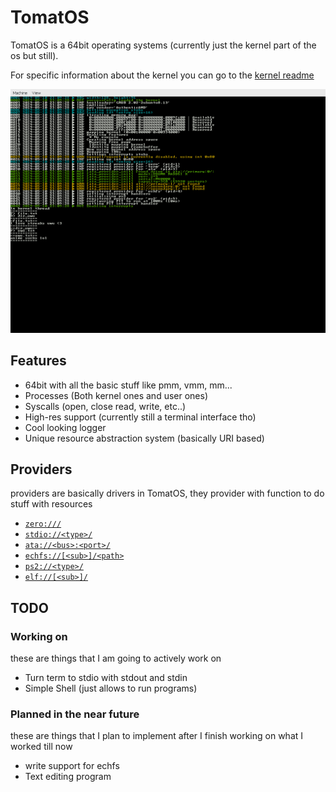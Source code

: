 # TomatOS

TomatOS is a 64bit operating systems (currently just the kernel part of the os but still).

For specific information about the kernel you can go to the [kernel readme](kernel/README.md)

![Screenshot](screenshot.png)

## Features

* 64bit with all the basic stuff like pmm, vmm, mm...
* Processes (Both kernel ones and user ones)
* Syscalls (open, close read, write, etc..)
* High-res support (currently still a terminal interface tho)
* Cool looking logger
* Unique resource abstraction system (basically URI based)

## Providers

providers are basically drivers in TomatOS, they provider with function to do stuff with resources

* [`zero:///`](kernel/providers/zero/README.md)
* [`stdio://<type>/`](kernel/providers/stdio/README.md)
* [`ata://<bus>:<port>/`](kernel/providers/ata/README.md)
* [`echfs://[<sub>]/<path>`](kernel/providers/echfs/README.md)
* [`ps2://<type>/`](kernel/providers/ps2/README.md)
* [`elf://[<sub>]/`](kernel/providers/elf/README.md)

## TODO

### Working on

these are things that I am going to actively work on

* Turn term to stdio with stdout and stdin
* Simple Shell (just allows to run programs)

### Planned in the near future

these are things that I plan to implement after I finish working on what I worked till now

* write support for echfs
* Text editing program
